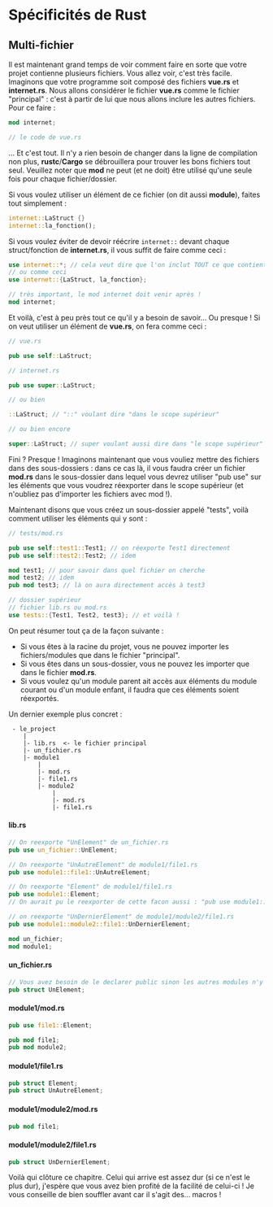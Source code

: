 # Spécificités de Rust

## Multi-fichier

Il est maintenant grand temps de voir comment faire en sorte que votre projet contienne plusieurs fichiers. Vous allez voir, c'est très facile. Imaginons que votre programme soit composé des fichiers __vue.rs__ et __internet.rs__. Nous allons considérer le fichier __vue.rs__ comme le fichier "principal" : c'est à partir de lui que nous allons inclure les autres fichiers. Pour ce faire :

```Rust
mod internet;

// le code de vue.rs
```

... Et c'est tout. Il n'y a rien besoin de changer dans la ligne de compilation non plus, __rustc__/__Cargo__ se débrouillera pour trouver les bons fichiers tout seul. Veuillez noter que __mod__ ne peut (et ne doit) être utilisé qu'une seule fois pour chaque fichier/dossier.

Si vous voulez utiliser un élément de ce fichier (on dit aussi __module__), faites tout simplement :

```Rust
internet::LaStruct {}
internet::la_fonction();
```

Si vous voulez éviter de devoir réécrire ``internet::`` devant chaque struct/fonction de __internet.rs__, il vous suffit de faire comme ceci :

```Rust
use internet::*; // cela veut dire que l'on inclut TOUT ce que contient ce fichier
// ou comme ceci
use internet::{LaStruct, la_fonction};

// très important, le mod internet doit venir après !
mod internet;
```

Et voilà, c'est à peu près tout ce qu'il y a besoin de savoir... Ou presque ! Si on veut utiliser un élément de __vue.rs__, on fera comme ceci :

```Rust
// vue.rs

pub use self::LaStruct;

// internet.rs

pub use super::LaStruct;

// ou bien

::LaStruct; // "::" voulant dire "dans le scope supérieur"

// ou bien encore

super::LaStruct; // super voulant aussi dire dans "le scope supérieur"
```

Fini ? Presque ! Imaginons maintenant que vous vouliez mettre des fichiers dans des sous-dossiers : dans ce cas là, il vous faudra créer un fichier __mod.rs__ dans le sous-dossier dans lequel vous devrez utiliser "pub use" sur les éléments que vous voudrez réexporter dans le scope supérieur (et n'oubliez pas d'importer les fichiers avec mod !).

Maintenant disons que vous créez un sous-dossier appelé "tests", voilà comment utiliser les éléments qui y sont :

```Rust
// tests/mod.rs

pub use self::test1::Test1; // on réexporte Test1 directement
pub use self::test2::Test2; // idem

mod test1; // pour savoir dans quel fichier on cherche
mod test2; // idem
pub mod test3; // là on aura directement accès à test3

// dossier supérieur
// fichier lib.rs ou mod.rs
use tests::{Test1, Test2, test3}; // et voilà !
```

On peut résumer tout ça de la façon suivante :

-   Si vous êtes à la racine du projet, vous ne pouvez importer les fichiers/modules que dans le fichier "principal".
-   Si vous êtes dans un sous-dossier, vous ne pouvez les importer que dans le fichier __mod.rs__.
-   Si vous voulez qu'un module parent ait accès aux éléments du module courant ou d'un module enfant, il faudra que ces éléments soient réexportés.

Un dernier exemple plus concret :

```
 - le_project
    |
    |- lib.rs  <- le fichier principal
    |- un_fichier.rs
    |- module1
        |
        |- mod.rs
        |- file1.rs
        |- module2
            |
            |- mod.rs
            |- file1.rs
```

#### lib.rs

```Rust
// On reexporte "UnElement" de un_fichier.rs
pub use un_fichier::UnElement;

// On reexporte "UnAutreElement" de module1/file1.rs
pub use module1::file1::UnAutreElement;

// On reexporte "Element" de module1/file1.rs
pub use module1::Element;
// On aurait pu le reexporter de cette facon aussi : "pub use module1::file1::Element;"

// on reexporte "UnDernierElement" de module1/module2/file1.rs
pub use module1::module2::file1::UnDernierElement;

mod un_fichier;
mod module1;
```

#### un_fichier.rs

```Rust
// Vous avez besoin de le declarer public sinon les autres modules n'y auront pas accès.
pub struct UnElement;
```

#### module1/mod.rs

```Rust
pub use file1::Element;

pub mod file1;
pub mod module2;
```

#### module1/file1.rs

```Rust
pub struct Element;
pub struct UnAutreElement;
```

#### module1/module2/mod.rs

```Rust
pub mod file1;
```

#### module1/module2/file1.rs

```Rust
pub struct UnDernierElement;
```

Voilà qui clôture ce chapitre. Celui qui arrive est assez dur (si ce n'est le plus dur), j'espère que vous avez bien profité de la facilité de celui-ci ! Je vous conseille de bien souffler avant car il s'agit des... macros !
